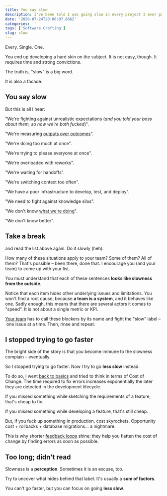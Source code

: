 ```yaml
---
title: You say slow
description: I've been told I was going slow in every project I ever participated in.
date: '2020-07-24T20:06:07.866Z'
categories: ''
tags: ['Software Crafting']
slug: slow
---
```


Every. Single. One.

You end up developing a hard skin on the subject. It is not easy, though. It requires time and strong convictions.

The truth is, "slow" is a big word.

It is also a facade.

## You say slow

But this is all I hear:

"We're fighting against unrealistic expectations (*and you told your boss about them, so now we're both fucked*)".

"We're measuring [outputs over outcomes](https://afontcu.dev/shoe-factory-build-software/)".

"We're doing too much at once".

"We're trying to please everyone at once".

"We're overloaded with reworks".

"We're waiting for handoffs".

"We're switching context too often".

"We have a poor infrastructure to develop, test, and deploy".

"We need to fight against knowledge silos".

"We don't know [what we're doing](https://afontcu.dev/goal-of-software-development/)".

"We don't know better".

## Take a break

and read the list above again. Do it slowly (heh).

How many of these situations apply to your team? Some of them? All of them? That's possible – been there, done that. I encourage you (and your team) to come up with your list.

You must understand that each of these sentences **looks like slowness from the outside**.

Notice that each item hides other underlying issues and limitations. You won't find a root cause, because **a team is a system**, and it behaves like one. Sadly enough, this means that there are several actors it comes to "speed". It is not about a single metric or KPI.

[Your team](https://afontcu.dev/power-to-the-teams/) has to call these blockers by its name and fight the "slow" label – one issue at a time. Then, rinse and repeat.


## I stopped trying to go faster

The bright side of the story is that you become immune to the slowness complain – eventually.

So I stopped trying to go faster. Now I try to go **less slow** instead.

To do so, I went [back to basics](https://afontcu.dev/back-to-basics/) and tried to think in terms of Cost of Change. The time required to fix errors increases exponentially the later they are detected in the development lifecycle.

If you missed something while sketching the requirements of a feature, that's cheap to fix.

If you missed something while developing a feature, that's still cheap.

But, if you fuck up something in production, cost skyrockets. Opportunity cost + rollbacks + database migrations… a nightmare.

This is why shorter [feedback loops](https://afontcu.dev/feedback-loops/) shine: they help you flatten the cost of change by finding errors as soon as possible.

## Too long; didn't read

Slowness is a **perception**. Sometimes it is an excuse, too.

Try to uncover what hides behind that label. It's usually a **sum of factors**.

You can't go faster, but you can focus on going **less slow**.